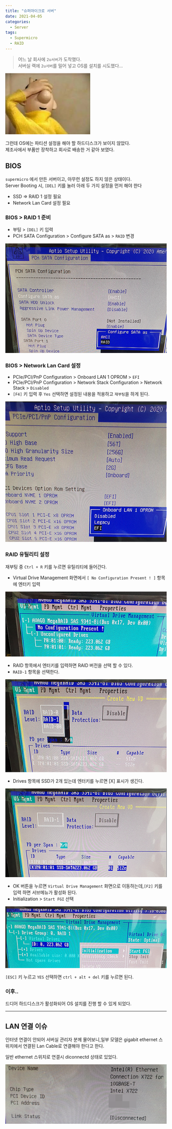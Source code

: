```yaml
---
title: "슈퍼마이크로 서버"
date: 2021-04-05
categories:
  - Server
tags:
  - Supermicro
  - RAID
---
```


> 어느 날 회사에 `2u서버`가 도착했다.  
> 서버실 랙에 `2u서버`를 밀어 넣고 OS를 설치를 시도했다…

![](/images/2021-04-05-supermicro/oh.jpg)

그런데 OS에는 파티션 설정을 해야 할 하드디스크가 보이지 않았다.  
제조사에서 부품만 장착하고 회사로 배송한 거 같아 보였다.

## **BIOS**

`supermicro` 에서 만든 서버이고, 아무런 설정도 하지 않은 상태이다.  
Server Booting 시, `[DEL]` 키를 눌러 아래 두 가지 설정을 먼저 해야 한다

- SSD => RAID 1 설정 필요
- Network Lan Card 설정 필요

### **BIOS > RAID 1 준비**

- 부팅 > `[DEL]` 키 입력
- PCH SATA Configuration > Configure SATA as > `RAID` 변경

![](/images/2021-04-05-supermicro/raid1_01.png)

### **BIOS > Network Lan Card 설정**

- PCIe/PCI/PnP Configuration > Onboard LAN 1 OPROM > `EFI`
- PCIe/PCI/PnP Configuration > Network Stack Configuration > Network Stack > `Disabled`
- `[F4]` 키 입력 후 `Yes` 선택하면 설정된 내용을 적용하고 `재부팅`을 하게 된다.

![](/images/2021-04-05-supermicro/raid1_02.png)

### **RAID 유틸리티 설정**

재부팅 중 `Ctrl + R` 키를 누르면 유틸리티에 들어간다.

- Virtual Drive Management 화면에서 `[ No Configuration Present ! ]` 항목에 엔터키 입력

![](/images/2021-04-05-supermicro/raid1_03.png)

- RAID 항목에서 엔터키를 입력하면 RAID 버전을 선택 할 수 있다.
- `RAID-1` 항목을 선택한다.

![](/images/2021-04-05-supermicro/raid1_04.png)

- Drives 항목에 SSD가 2개 있는데 엔터키를 누르면 [X] 표시가 생긴다.

![](/images/2021-04-05-supermicro/raid1_05.png)

- OK 버튼을 누르면 `Virtual Drive Management` 화면으로 이동하는데,`[F2]` 키를 입력 하면 서브메뉴가 활성화 된다.
- Initialization > `Start FGI` 선택

![](/images/2021-04-05-supermicro/raid1_06.png)

`[ESC]` 키 누르고 `YES` 선택하면 `ctrl + alt + del` 키를 누르면 된다.

### **이후..**

드디어 하드디스크가 활성화되어 OS 설치를 진행 할 수 있게 되었다.

---

## **LAN 연결 이슈**

인터넷 연결이 안되어 서버실 관리자 분께 물어보니,일부 모델은 gigabit ethernet 스위치에서 연결된 Lan Cable로 연결해야 한다고 한다.

일반 ethernet 스위치로 연결시 diconnectd 상태로 있었다.

![](/images/2021-04-05-supermicro/raid1_07.png)
